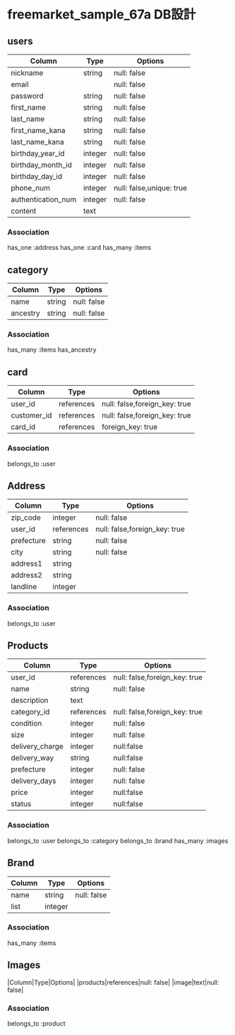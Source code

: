 # freemarket_sample_67a DB設計

## users
|Column|Type|Options|
|------|----|-------|
|nickname|string|null: false|
|email||null: false|
|password|string|null: false|
|first_name|string|null: false|
|last_name|string|null: false|
|first_name_kana|string|null: false|
|last_name_kana|string|null: false|
|birthday_year_id|integer|null: false|
|birthday_month_id|integer|null: false|
|birthday_day_id|integer|null: false|
|phone_num|integer|null: false,unique: true|
|authentication_num|integer|null: false|
|content|text||

### Association
has_one :address
has_one :card
has_many :items


## category
|Column|Type|Options|
|------|----|-------|
|name|string|null: false|
|ancestry|string|null: false|

### Association
has_many :items
has_ancestry


## card
|Column|Type|Options|
|------|----|-------|
|user_id|references|null: false,foreign_key: true|
|customer_id|references|null: false,foreign_key: true|
|card_id|references|foreign_key: true|                 

### Association
belongs_to :user


## Address
|Column|Type|Options|
|------|----|-------|
|zip_code|integer|null: false|
|user_id|references|null: false,foreign_key: true| 
|prefecture|string|null: false|        
|city|string|null: false|
|address1|string|
|address2|string|
|landline|integer|

### Association
belongs_to :user



## Products
|Column|Type|Options|
|------|----|-------|
|user_id|references|null: false,foreign_key: true|
|name|string|null: false|
|description|text||
|category_id|references|null: false,foreign_key: true|   
|condition|integer|null: false|
|size|integer|null: false|
|delivery_charge|integer|null:false|
|delivery_way|string|null:false|
|prefecture|integer|null: false|
|delivery_days|integer|null: false|
|price|integer|null:false|
|status|integer|null:false|   

### Association
belongs_to :user
belongs_to :category
belongs_to :brand
has_many :images


## Brand
|Column|Type|Options|
|------|----|-------|
|name|string|null: false|
|list|integer||

### Association
has_many :items



## Images
|Column|Type|Options|
|products|references|null: false|
|image|text|null: false|

### Association
belongs_to :product


<!-- lgtm次第消します -->
<!-- 新規登録
.addd
= form_for(resource, as: resource_name, url: registration_path(resource_name)) do |fo|
  = render "devise/shared/error_messages", resource: resource
  .address
    = fo.text_field :zip_code, placeholder: '郵便番号'
  .address1
    = fo.text_field :prefecture, placeholder: '県'
  .address2
    = fo.text_field :city, placeholder: '市区町村'
  .address3
    = fo.text_field :address1, placeholder: '番地'
  .address4
    = fo.text_field :address2, placeholder: '部屋番号'
  .address5
    = fo.text_field :landline, placeholder: '固定電話'


パスワード
.field
      = f.label :password
      - if @minimum_password_length
        %em
          (#{@minimum_password_length} characters minimum)
      %br/
      = f.password_field :password, autocomplete: "new-password"
    .field
      = f.label :password_confirmation
      %br/
      = f.password_field :password_confirmation, autocomplete: "new-password" -->